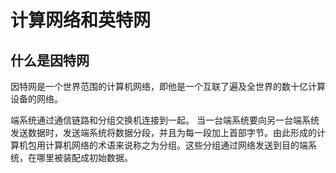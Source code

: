 # 计算网络和英特网
## 什么是因特网
因特网是一个世界范围的计算机网络，即他是一个互联了遍及全世界的数十亿计算设备的网络。

端系统通过通信链路和分组交换机连接到一起。
当一台端系统要向另一台端系统发送数据时，发送端系统将数据分段，并且为每一段加上首部字节。由此形成的计算机包用计算机网络的术语来说称之为分组。这些分组通过网络发送到目的端系统，在哪里被装配成初始数据。

